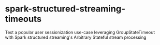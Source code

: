 # spark-structured-streaming-timeouts
Test a popular user sessionization use-case leveraging GroupStateTimeout with Spark structured streaming's Arbitrary Stateful stream processing
